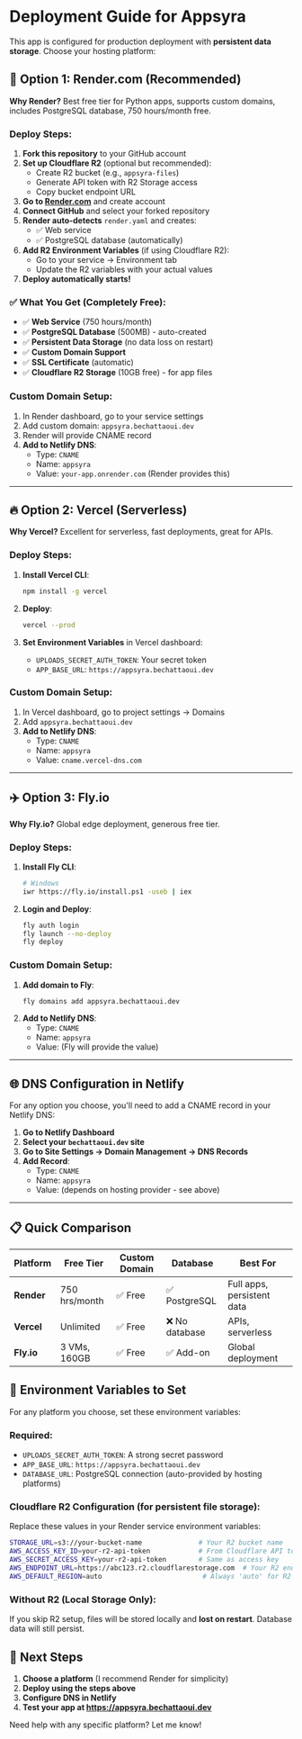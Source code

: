 # Deployment Guide for Appsyra

This app is configured for production deployment with **persistent data storage**. Choose your hosting platform:

## 🚀 Option 1: Render.com (Recommended)

**Why Render?** Best free tier for Python apps, supports custom domains, includes PostgreSQL database, 750 hours/month free.

### Deploy Steps:
1. **Fork this repository** to your GitHub account
2. **Set up Cloudflare R2** (optional but recommended):
   - Create R2 bucket (e.g., `appsyra-files`)
   - Generate API token with R2 Storage access
   - Copy bucket endpoint URL
3. **Go to [Render.com](https://render.com)** and create account
4. **Connect GitHub** and select your forked repository
5. **Render auto-detects** `render.yaml` and creates:
   - ✅ Web service
   - ✅ PostgreSQL database (automatically)
6. **Add R2 Environment Variables** (if using Cloudflare R2):
   - Go to your service → Environment tab
   - Update the R2 variables with your actual values
7. **Deploy automatically starts!**

### ✅ What You Get (Completely Free):
- ✅ **Web Service** (750 hours/month) 
- ✅ **PostgreSQL Database** (500MB) - auto-created
- ✅ **Persistent Data Storage** (no data loss on restart)
- ✅ **Custom Domain Support**
- ✅ **SSL Certificate** (automatic)
- ✅ **Cloudflare R2 Storage** (10GB free) - for app files

### Custom Domain Setup:
1. In Render dashboard, go to your service settings
2. Add custom domain: `appsyra.bechattaoui.dev`
3. Render will provide CNAME record
4. **Add to Netlify DNS**:
   - Type: `CNAME`
   - Name: `appsyra`
   - Value: `your-app.onrender.com` (Render provides this)

---

## 🔥 Option 2: Vercel (Serverless)

**Why Vercel?** Excellent for serverless, fast deployments, great for APIs.

### Deploy Steps:
1. **Install Vercel CLI**:
   ```bash
   npm install -g vercel
   ```

2. **Deploy**:
   ```bash
   vercel --prod
   ```

3. **Set Environment Variables** in Vercel dashboard:
   - `UPLOADS_SECRET_AUTH_TOKEN`: Your secret token
   - `APP_BASE_URL`: `https://appsyra.bechattaoui.dev`

### Custom Domain Setup:
1. In Vercel dashboard, go to project settings → Domains
2. Add `appsyra.bechattaoui.dev`
3. **Add to Netlify DNS**:
   - Type: `CNAME`
   - Name: `appsyra`
   - Value: `cname.vercel-dns.com`

---

## ✈️ Option 3: Fly.io

**Why Fly.io?** Global edge deployment, generous free tier.

### Deploy Steps:
1. **Install Fly CLI**:
   ```bash
   # Windows
   iwr https://fly.io/install.ps1 -useb | iex
   ```

2. **Login and Deploy**:
   ```bash
   fly auth login
   fly launch --no-deploy
   fly deploy
   ```

### Custom Domain Setup:
1. **Add domain to Fly**:
   ```bash
   fly domains add appsyra.bechattaoui.dev
   ```
2. **Add to Netlify DNS**:
   - Type: `CNAME`
   - Name: `appsyra`
   - Value: (Fly will provide the value)

---

## 🌐 DNS Configuration in Netlify

For any option you choose, you'll need to add a CNAME record in your Netlify DNS:

1. **Go to Netlify Dashboard**
2. **Select your `bechattaoui.dev` site**
3. **Go to Site Settings → Domain Management → DNS Records**
4. **Add Record**:
   - Type: `CNAME`
   - Name: `appsyra`
   - Value: (depends on hosting provider - see above)

---

## 📋 Quick Comparison

| Platform | Free Tier | Custom Domain | Database | Best For |
|----------|-----------|---------------|----------|----------|
| **Render** | 750 hrs/month | ✅ Free | ✅ PostgreSQL | Full apps, persistent data |
| **Vercel** | Unlimited | ✅ Free | ❌ No database | APIs, serverless |
| **Fly.io** | 3 VMs, 160GB | ✅ Free | ✅ Add-on | Global deployment |

## 🔧 Environment Variables to Set

For any platform you choose, set these environment variables:

### Required:
- `UPLOADS_SECRET_AUTH_TOKEN`: A strong secret password
- `APP_BASE_URL`: `https://appsyra.bechattaoui.dev`
- `DATABASE_URL`: PostgreSQL connection (auto-provided by hosting platforms)

### Cloudflare R2 Configuration (for persistent file storage):
Replace these values in your Render service environment variables:

```bash
STORAGE_URL=s3://your-bucket-name              # Your R2 bucket name
AWS_ACCESS_KEY_ID=your-r2-api-token            # From Cloudflare API token
AWS_SECRET_ACCESS_KEY=your-r2-api-token        # Same as access key
AWS_ENDPOINT_URL=https://abc123.r2.cloudflarestorage.com  # Your R2 endpoint
AWS_DEFAULT_REGION=auto                         # Always 'auto' for R2
```

### Without R2 (Local Storage Only):
If you skip R2 setup, files will be stored locally and **lost on restart**. Database data will still persist.

## 🚦 Next Steps

1. **Choose a platform** (I recommend Render for simplicity)
2. **Deploy using the steps above**
3. **Configure DNS in Netlify**
4. **Test your app at https://appsyra.bechattaoui.dev**

Need help with any specific platform? Let me know!
